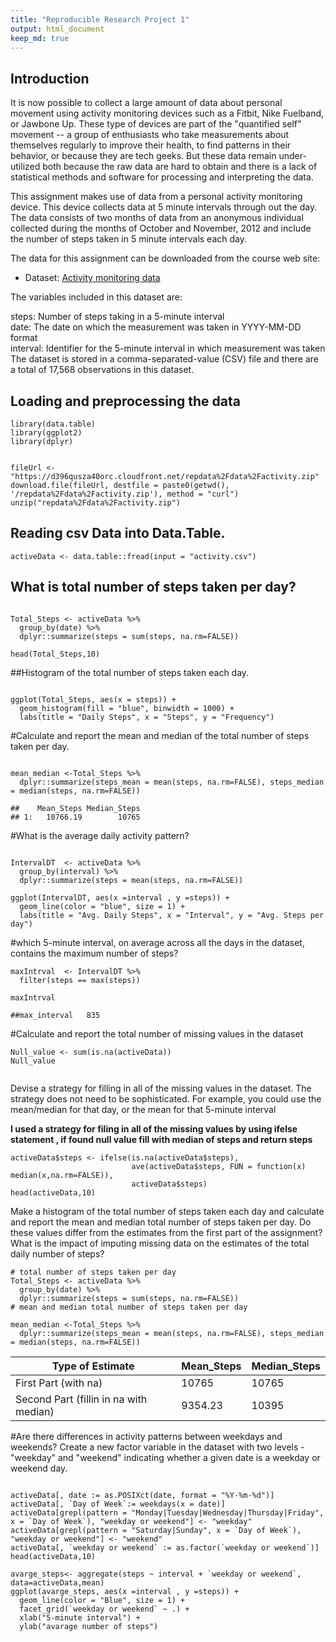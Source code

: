 ```yaml
---
title: "Reproducible Research Project 1"
output: html_document
keep_md: true
--- 
```


## Introduction


It is now possible to collect a large amount of data about personal movement using activity monitoring devices such as a Fitbit, Nike Fuelband, or Jawbone Up. These type of devices are part of the "quantified self" movement -- a group of enthusiasts who take measurements about themselves regularly to improve their health, to find patterns in their behavior, or because they are tech geeks. But these data remain under-utilized both because the raw data are hard to obtain and there is a lack of statistical methods and software for processing and interpreting the data.

This assignment makes use of data from a personal activity monitoring device. This device collects data at 5 minute intervals through out the day. The data consists of two months of data from an anonymous individual collected during the months of October and November, 2012 and include the number of steps taken in 5 minute intervals each day.

The data for this assignment can be downloaded from the course web site:

* Dataset: [Activity monitoring data](https://d396qusza40orc.cloudfront.net/repdata%2Fdata%2Factivity.zip) 

The variables included in this dataset are:

steps: Number of steps taking in a 5-minute interval</br>
date: The date on which the measurement was taken in YYYY-MM-DD format </br>
interval: Identifier for the 5-minute interval in which measurement was taken </br>
The dataset is stored in a comma-separated-value (CSV) file and there are a total of 17,568 observations in this dataset. 

## Loading and preprocessing the data

```{r echo=FALSE }
library(data.table)
library(ggplot2)
library(dplyr)


fileUrl <- "https://d396qusza40orc.cloudfront.net/repdata%2Fdata%2Factivity.zip"
download.file(fileUrl, destfile = paste0(getwd(), '/repdata%2Fdata%2Factivity.zip'), method = "curl")
unzip("repdata%2Fdata%2Factivity.zip")

```

## Reading csv Data into Data.Table. 
```{r echo=FALSE}
activeData <- data.table::fread(input = "activity.csv")
```

## What is  total number of steps taken per day?
 

```{r echo=FALSE}

Total_Steps <- activeData %>%
  group_by(date) %>%
  dplyr::summarize(steps = sum(steps, na.rm=FALSE))

head(Total_Steps,10)
```

##Histogram of the total number of steps taken each day. 

```{r echo=FALSE}

ggplot(Total_Steps, aes(x = steps)) +
  geom_histogram(fill = "blue", binwidth = 1000) +
  labs(title = "Daily Steps", x = "Steps", y = "Frequency")

```

#Calculate and report the mean and median of the total number of steps taken per day. 

```{r echo=FALSE}

mean_median <-Total_Steps %>%
  dplyr::summarize(steps_mean = mean(steps, na.rm=FALSE), steps_median = median(steps, na.rm=FALSE))

```
    ##    Mean_Steps Median_Steps
    ## 1:   10766.19        10765


#What is the average daily activity pattern?
 
```{r echo=FALSE}

IntervalDT  <- activeData %>%
  group_by(interval) %>%
  dplyr::summarize(steps = mean(steps, na.rm=FALSE))

ggplot(IntervalDT, aes(x =interval , y =steps)) +
  geom_line(color = "blue", size = 1) +
  labs(title = "Avg. Daily Steps", x = "Interval", y = "Avg. Steps per day")

```

#which 5-minute interval, on average across all the days in the dataset, contains the maximum number of steps?
 
```{r echo=FALSE}
maxIntrval  <- IntervalDT %>%
  filter(steps == max(steps))

maxIntrval
```
    ##max_interval   835
    
#Calculate and report the total number of missing values in the dataset
```{r echo=FALSE}
Null_value <- sum(is.na(activeData))
Null_value
  
```

Devise a strategy for filling in all of the missing values in the dataset. The strategy does not need to be sophisticated. For example, you could use the mean/median for that day, or the mean for that 5-minute interval

<b>I used a strategy for filing in all of the missing values by using ifelse statement , if found null value fill with median of steps and return steps </b>

```{r echo=FALSE}
activeData$steps <- ifelse(is.na(activeData$steps),
                           ave(activeData$steps, FUN = function(x) median(x,na.rm=FALSE)),
                           activeData$steps)
head(activeData,10)
```

Make a histogram of the total number of steps taken each day and calculate and report the mean and median total number of steps taken per day. Do these values differ from the estimates from the first part of the assignment? What is the impact of imputing missing data on the estimates of the total daily number of steps?

```{r echo=FALSE}
# total number of steps taken per day
Total_Steps <- activeData %>%
  group_by(date) %>%
  dplyr::summarize(steps = sum(steps, na.rm=FALSE))
# mean and median total number of steps taken per day

mean_median <-Total_Steps %>%
  dplyr::summarize(steps_mean = mean(steps, na.rm=FALSE), steps_median = median(steps, na.rm=FALSE))

```

Type of Estimate | Mean_Steps | Median_Steps
--- | --- | ---
First Part (with na) | 10765 | 10765
Second Part (fillin in na with median) | 9354.23 | 10395

#Are there differences in activity patterns between weekdays and weekends?
Create a new factor variable in the dataset with two levels - "weekday" and "weekend" indicating whether a given date is a weekday or weekend day.
```{r echo=FALSE}

activeData[, date := as.POSIXct(date, format = "%Y-%m-%d")]
activeData[, `Day of Week`:= weekdays(x = date)]
activeData[grepl(pattern = "Monday|Tuesday|Wednesday|Thursday|Friday", x = `Day of Week`), "weekday or weekend"] <- "weekday"
activeData[grepl(pattern = "Saturday|Sunday", x = `Day of Week`), "weekday or weekend"] <- "weekend"
activeData[, `weekday or weekend` := as.factor(`weekday or weekend`)]
head(activeData,10)

```


```{r echo=FALSE}
avarge_steps<- aggregate(steps ~ interval + `weekday or weekend`, data=activeData,mean)
ggplot(avarge_steps, aes(x =interval , y =steps)) +
  geom_line(color = "Blue", size = 1) +
  facet_grid(`weekday or weekend` ~ .) +
  xlab("5-minute interval") + 
  ylab("avarage number of steps")

```